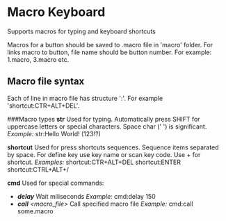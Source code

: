 Macro Keyboard
==============
Supports macros for typing and keyboard shortcuts

Macros for a button should be saved to .macro file in 'macro' folder. For links macro to button, file name should be button number. For example: 1.macro, 3.macro etc.

Macro file syntax
-----------------
Each of line in macro file has structure '<macro-type>:<macro-data>'. For example 'shortcut:CTR+ALT+DEL'.

###Macro types
**str**
Used for typing. Automatically press SHIFT for uppercase letters or special characters. Space char (' ') is significant.
*Example:*
		str:Hello World! (123!?)
		 
**shortcut**
Used for press shortcuts sequences. Sequence items separated by space. For define key use key name or scan key code. Use + for shortcut.
*Examples:*
		shortcut:CTR+ALT+DEL
		shortcut:ENTER
		shortcut:CTRL+ALT+/
		
**cmd**
Used for special commands:
* ***delay*** *<ms>*
Wait <ms> miliseconds
*Example:*
		cmd:delay 150
* ***call*** *<macro_file>*
Call specified macro file
*Example:*
		cmd:call some.macro